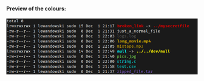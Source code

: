 #### Preview of the colours:  

![preview of the colours](https://raw.githubusercontent.com/BialkowskiSz/dotfiles/master/bash/dircolors/personal/preview.png)

